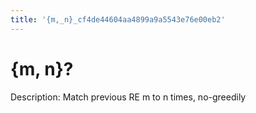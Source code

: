 ```yaml
---
title: '{m,_n}_cf4de44604aa4899a9a5543e76e00eb2'
---
```


# {m, n}?

Description: Match previous RE m to n times, no-greedily